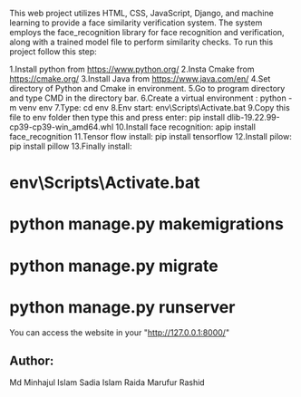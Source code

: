 This web project utilizes HTML, CSS, JavaScript, Django, and machine learning to provide a face similarity verification system. The system employs the face_recognition library for face recognition and verification, along with a trained model file to perform similarity checks.
To run this project follow this step:

1.Install python from https://www.python.org/
2.Insta Cmake from https://cmake.org/
3.Install Java from https://www.java.com/en/
4.Set directory of Python and Cmake in environment.
5.Go to program directory and type CMD in the directory bar.
6.Create a virtual environment :  python -m venv env
7.Type: cd env
8.Env start:  env\Scripts\Activate.bat
9.Copy this file to env folder then type this and press enter: pip install dlib-19.22.99-cp39-cp39-win_amd64.whl
10.Install face recognition: apip install face_recognition
11.Tensor flow install:   pip install tensorflow
12.Install pilow:   pip install pillow
13.Finally install:
# env\Scripts\Activate.bat
# python manage.py makemigrations
# python manage.py migrate
# python manage.py runserver

You can access the website in your "http://127.0.0.1:8000/"

## Author:
Md Minhajul Islam
Sadia Islam Raida
Marufur Rashid
